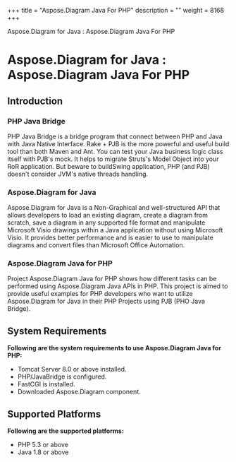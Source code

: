 +++
title = "Aspose.Diagram Java For PHP" 
description = "" 
weight = 8168 
+++

Aspose.Diagram for Java : Aspose.Diagram Java For PHP  

# Aspose.Diagram for Java : Aspose.Diagram Java For PHP


## Introduction

### PHP Java Bridge

PHP Java Bridge is a bridge program that connect between PHP and Java with Java Native Interface. Rake + PJB is the more powerful and useful build tool than both Maven and Ant. You can test your Java business logic class itself with PJB's mock. It helps to migrate Struts's Model Object into your RoR application. But beware to buildSwing application, PHP (and PJB) doesn't consider JVM's native threads handling.

### Aspose.Diagram for Java

Aspose.Diagram for Java is a Non-Graphical and well-structured API that allows developers to load an existing diagram, create a diagram from scratch, save a diagram in any supported file format and manipulate Microsoft Visio drawings within a Java application without using Microsoft Visio. It provides better performance and is easier to use to manipulate diagrams and convert files than Microsoft Office Automation.

### Aspose.Diagram Java for PHP

Project Aspose.Diagram Java for PHP shows how different tasks can be performed using Aspose.Diagram Java APIs in PHP. This project is aimed to provide useful examples for PHP developers who want to utilize Aspose.Diagram for Java in their PHP Projects using PJB (PHO Java Bridge).

## System Requirements

**Following are the system requirements to use Aspose.Diagram Java for PHP:**

*   Tomcat Server 8.0 or above installed.
*   PHP/JavaBridge is configured.
*   FastCGI is installed.
*   Downloaded Aspose.Diagram component.

## Supported Platforms

**Following are the supported platforms:**

*   PHP 5.3 or above
*   Java 1.8 or above

